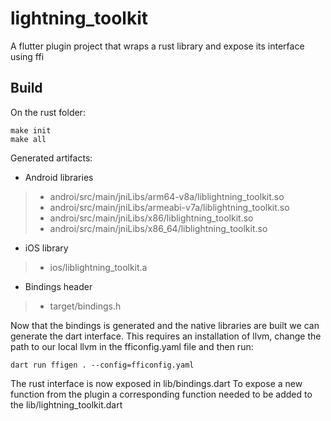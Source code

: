 # lightning_toolkit

A flutter plugin project that wraps a rust library and expose its interface using ffi

## Build

On the rust folder:

```
make init
make all
```

Generated artifacts:

* Android libraries
 >* androi/src/main/jniLibs/arm64-v8a/liblightning_toolkit.so
 >* androi/src/main/jniLibs/armeabi-v7a/liblightning_toolkit.so
 >* androi/src/main/jniLibs/x86/liblightning_toolkit.so
 >* androi/src/main/jniLibs/x86_64/liblightning_toolkit.so
* iOS library
 >* ios/liblightning_toolkit.a
* Bindings header
 >* target/bindings.h

Now that the bindings is generated and the native libraries are built we can generate the dart interface.
This requires an installation of llvm, change the path to our local llvm in the fficonfig.yaml file and then run:

```
dart run ffigen . --config=fficonfig.yaml
```

The rust interface is now exposed in lib/bindings.dart
To expose a new function from the plugin a corresponding function needed to be added to the lib/lightning_toolkit.dart